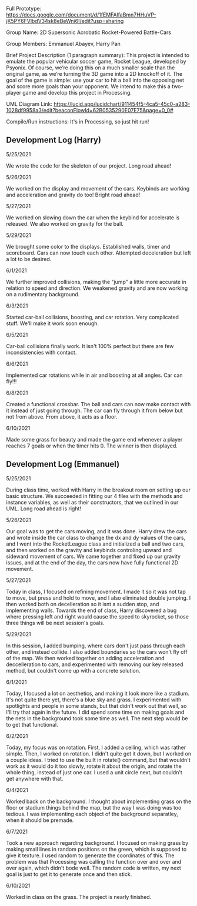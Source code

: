 Full Prototype: https://docs.google.com/document/d/1fEMFAlfaBmn7HHuVP-jK5PY6FVlbdV34sk8eBeWni6I/edit?usp=sharing

Group Name: 2D Supersonic Acrobatic Rocket-Powered Battle-Cars

Group Members: Emmanuel Abayev, Harry Pan

Brief Project Description (1 paragraph summary):
This project is intended to emulate the popular vehicular soccer game, Rocket League, developed by Psyonix. 
Of course, we’re doing this on a much smaller scale than the original game, as we’re turning the 3D game 
into a 2D knockoff of it. The goal of the game is simple: use your car to hit a ball into the opposing net 
and score more goals than your opponent. We intend to make this a two-player game and develop this project 
in Processing.

UML Diagram Link: https://lucid.app/lucidchart/911454f5-4ca5-45c0-a283-1028df9958a3/edit?beaconFlowId=62B0535290E07E75&page=0_0#

Compile/Run instructions: It's in Processing, so just hit run!

Development Log (Harry)
-----------------------
5/25/2021 

We wrote the code for the skeleton of our project. Long road ahead!

5/26/2021

We worked on the display and movement of the cars. Keybinds are working and acceleration and gravity do too! Bright road ahead!

5/27/2021

We worked on slowing down the car when the keybind for accelerate is released. We also worked on gravity for the ball.

5/29/2021

We brought some color to the displays. Established walls, timer and scoreboard. Cars can now touch each other. Attempted deceleration but left a lot to be desired.

6/1/2021

We further improved collisions, making the "jump" a little more accurate in relation to speed and direction. We weakened gravity and are now working on a rudimentary background.

6/3/2021

Started car-ball collisions, boosting, and car rotation. Very complicated stuff. We'll make it work soon enough.

6/5/2021

Car-ball collisions finally work. It isn't 100% perfect but there are few inconsistencies with contact.

6/6/2021

Implemented car rotations while in air and boosting at all angles. Car can fly!!!

6/8/2021

Created a functional crossbar. The ball and cars can now make contact with it instead of just going through. The car can fly through it from below but not from above. From above, it acts as a floor.

6/10/2021

Made some grass for beauty and made the game end whenever a player reaches 7 goals or when the timer hits 0. The winner is then displayed.

Development Log (Emmanuel)
--------------------------
5/25/2021

During class time, worked with Harry in the breakout room on setting up our basic structure. We succeeded in fitting our 4 files with the methods and instance variables, as well as their constructors, that we outlined in our UML. Long road ahead is right!

5/26/2021

Our goal was to get the cars moving, and it was done. Harry drew the cars and wrote inside the car class to change the dx and dy values of the cars, and I went into the RocketLeague class and initialized a ball and two cars, and then worked on the gravity and keybinds controling upward and sideward movement of cars. We came together and fixed up our gravity issues, and at the end of the day, the cars now have fully functional 2D movement.

5/27/2021

Today in class, I focused on refining movement. I made it so it was not tap to move, but press and hold to move, and I also eliminated double jumping. I then worked both on decelleration so it isnt a sudden stop, and implementing walls. Towards the end of class, Harry discovered a bug where pressing left and right would cause the speed to skyrocket, so those three things will be next session's goals.

5/29/2021

In this session, I added bumping, where cars don't just pass through each other, and instead collide. I also added boundaries so the cars won't fly off of the map. We then worked together on adding acceleration and deccelleration to cars, and experimented with removing our key released method, but couldn't come up with a concrete solution.

6/1/2021

Today, I focused a lot on aesthetics, and making it look more like a stadium. It's not quite there yet, there's a blue sky and grass. I experimented with spotlights and people in some stands, but that didn't work out that well, so I'll try that again in the future. I did spend some time on making goals and the nets in the background took some time as well. The next step would be to get that functional.

6/2/2021

Today, my focus was on rotation. First, I added a ceiling, which was rather simple. Then, I worked on rotation. I didn't quite get it down, but I worked on a couple ideas. I tried to use the built in rotate() command, but that wouldn't work as it would do it too slowly, rotate it about the origin, and rotate the whole thing, instead of just one car. I used a unit circle next, but couldn't get anywhere with that.

6/4/2021

Worked back on the background. I thought about implementing grass on the floor or stadium things behind the map, but the way I was doing was too tedious. I was implementing each object of the background separatley, when it should be premade.

6/7/2021

Took a new approach regarding background. I focused on making grass by making small lines in random positions on the green, which is supposed to give it texture. I used random to generate the coordinates of this. The problem was that Processing was calling the function over and over and over again, which didn't bode well. The random code is written, my next goal is just to get it to generate once and then stick.

6/10/2021

Worked in class on the grass. The project is nearly finished.